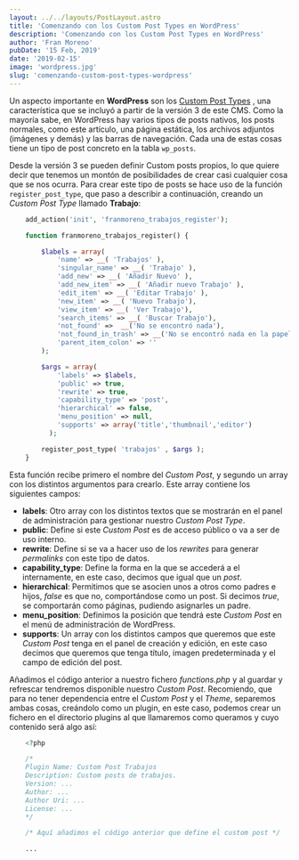 ```yaml
---
layout: ../../layouts/PostLayout.astro
title: 'Comenzando con los Custom Post Types en WordPress'
description: 'Comenzando con los Custom Post Types en WordPress'
author: 'Fran Moreno'
pubDate: '15 Feb, 2019'
date: '2019-02-15'
image: 'wordpress.jpg'
slug: 'comenzando-custom-post-types-wordpress'
---
```


Un aspecto importante en **WordPress** son los [Custom Post Types](http://codex.wordpress.org/Function_Reference/register_post_type) , una característica que se incluyó a partir de la versión 3 de este CMS. Como la mayoría sabe, en WordPress hay varios tipos de posts nativos, los posts normales, como este artículo, una página estática, los archivos adjuntos (imágenes y demás) y las barras de navegación. Cada una de estas cosas tiene un tipo de post concreto en la tabla `wp_posts`.

Desde la versión 3 se pueden definir Custom posts propios, lo que quiere decir que tenemos un montón de posibilidades de crear casi cualquier cosa que se nos ocurra. Para crear este tipo de posts se hace uso de la función `register_post_type`, que paso a describir a continuación, creando un _Custom Post Type_ llamado **Trabajo**:

```php
    add_action('init', 'franmoreno_trabajos_register');

    function franmoreno_trabajos_register() {

        $labels = array(
    	    'name' => __( 'Trabajos' ),
    	    'singular_name' => __( 'Trabajo' ),
    	    'add_new' => __( 'Añadir Nuevo' ),
    	    'add_new_item' => __( 'Añadir nuevo Trabajo' ),
    	    'edit_item' => __( 'Editar Trabajo' ),
    	    'new_item' => __( 'Nuevo Trabajo'),
    	    'view_item' => __( 'Ver Trabajo'),
    	    'search_items' => __( 'Buscar Trabajo'),
    	    'not_found' =>  __('No se encontró nada'),
    	    'not_found_in_trash' => __('No se encontró nada en la papelera'),
    	    'parent_item_colon' => ''
        );

        $args = array(
    	    'labels' => $labels,
    	    'public' => true,
    	    'rewrite' => true,
    	    'capability_type' => 'post',
    	    'hierarchical' => false,
    	    'menu_position' => null,
    	    'supports' => array('title','thumbnail','editor')
          );

        register_post_type( 'trabajos' , $args );
    }
```

Esta función recibe primero el nombre del _Custom Post_, y segundo un array con los distintos argumentos para crearlo. Este array contiene los siguientes campos:

- **labels**: Otro array con los distintos textos que se mostrarán en el panel de administración para gestionar nuestro _Custom Post Type_.
- **public**: Define si este _Custom Post_ es de acceso público o va a ser de uso interno.
- **rewrite**: Define si se va a hacer uso de los _rewrites_ para generar _permalinks_ con este tipo de datos.
- **capability_type**: Define la forma en la que se accederá a el internamente, en este caso, decimos que igual que un _post_.
- **hierarchical**: Permitimos que se asocien unos a otros como padres e hijos, _false_ es que no, comportándose como un post. Si decimos _true_, se comportarán como páginas, pudiendo asignarles un padre.
- **menu_position**: Definimos la posición que tendrá este _Custom Post_ en el menú de administración de WordPress.
- **supports**: Un array con los distintos campos que queremos que este _Custom Post_ tenga en el panel de creación y edición, en este caso decimos que queremos que tenga título, imagen predeterminada y el campo de edición del post.

Añadimos el código anterior a nuestro fichero _functions.php_ y al guardar y refrescar tendremos disponible nuestro _Custom Post_. Recomiendo, que para no tener dependencia entre el _Custom Post_ y el _Theme_, separemos ambas cosas, creándolo como un plugin, en este caso, podemos crear un fichero en el directorio plugins al que llamaremos como queramos y cuyo contenido será algo así:

```php
    <?php

    /*
    Plugin Name: Custom Post Trabajos
    Description: Custom posts de trabajos.
    Version: ...
    Author: ...
    Author Uri: ...
    License: ...
    */

    /* Aquí añadimos el código anterior que define el custom post */

    ...
```
